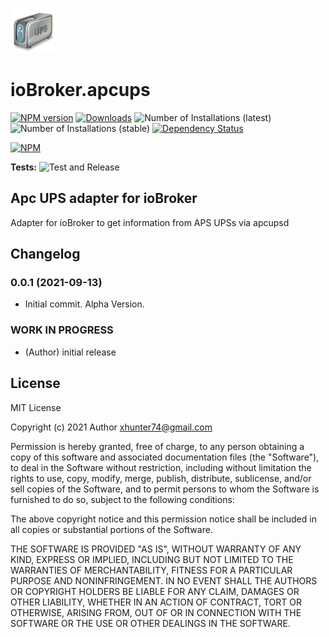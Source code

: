 ![Logo](admin/ups.png)
# ioBroker.apcups

[![NPM version](https://img.shields.io/npm/v/iobroker.apcups.svg)](https://www.npmjs.com/package/iobroker.apcups)
[![Downloads](https://img.shields.io/npm/dm/iobroker.apcups.svg)](https://www.npmjs.com/package/iobroker.apcups)
![Number of Installations (latest)](https://iobroker.live/badges/apcups-installed.svg)
![Number of Installations (stable)](https://iobroker.live/badges/apcups-stable.svg)
[![Dependency Status](https://img.shields.io/david/Author/iobroker.template.svg)](https://david-dm.org/Author/iobroker.template)

[![NPM](https://nodei.co/npm/iobroker.apcups.png?downloads=true)](https://nodei.co/npm/iobroker.apcups/)

**Tests:** ![Test and Release](https://github.com/Author/ioBroker.apcups/workflows/Test%20and%20Release/badge.svg)

## Apc UPS adapter for ioBroker

Adapter for ioBroker to get information from APS UPSs via apcupsd

## Changelog

### 0.0.1 (2021-09-13)
 - Initial commit. Alpha Version. 

### **WORK IN PROGRESS**
* (Author) initial release

## License
MIT License

Copyright (c) 2021 Author <xhunter74@gmail.com>

Permission is hereby granted, free of charge, to any person obtaining a copy
of this software and associated documentation files (the "Software"), to deal
in the Software without restriction, including without limitation the rights
to use, copy, modify, merge, publish, distribute, sublicense, and/or sell
copies of the Software, and to permit persons to whom the Software is
furnished to do so, subject to the following conditions:

The above copyright notice and this permission notice shall be included in all
copies or substantial portions of the Software.

THE SOFTWARE IS PROVIDED "AS IS", WITHOUT WARRANTY OF ANY KIND, EXPRESS OR
IMPLIED, INCLUDING BUT NOT LIMITED TO THE WARRANTIES OF MERCHANTABILITY,
FITNESS FOR A PARTICULAR PURPOSE AND NONINFRINGEMENT. IN NO EVENT SHALL THE
AUTHORS OR COPYRIGHT HOLDERS BE LIABLE FOR ANY CLAIM, DAMAGES OR OTHER
LIABILITY, WHETHER IN AN ACTION OF CONTRACT, TORT OR OTHERWISE, ARISING FROM,
OUT OF OR IN CONNECTION WITH THE SOFTWARE OR THE USE OR OTHER DEALINGS IN THE
SOFTWARE.